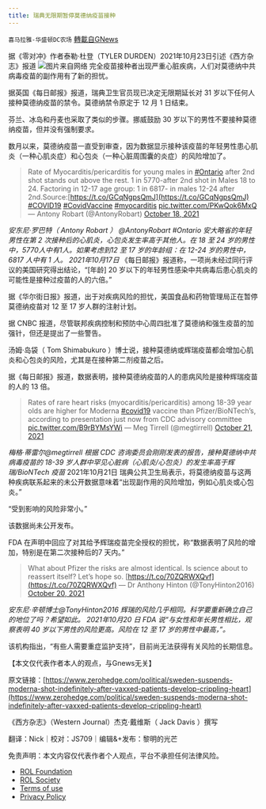 ```yaml
---
title: 瑞典无限期暂停莫德纳疫苗接种
---
```

`喜马拉雅-华盛顿DC农场` [轉載自GNews](https://gnews.org/zh-hans/1622199/)

据《零对冲》作者泰勒·杜登（TYLER DURDEN）2021年10月23日引述《西方杂志》报道
![](https://assets.gnews.org/wp-content/uploads/2021/10/Picture1-21.png)图片来自网络
完全疫苗接种者出现严重心脏疾病，人们对莫德纳中共病毒疫苗的副作用有了新的担忧。

据英国《每日邮报》报道，瑞典卫生官员现已决定无限期延长对 31 岁以下任何人接种莫德纳疫苗的禁令。莫德纳禁令原定于 12 月 1 日结束。

芬兰、冰岛和丹麦也采取了类似的步骤。挪威鼓励 30 岁以下的男性不要接种莫德纳疫苗，但并没有强制要求。

数月以来，莫德纳疫苗一直受到审查，因为数据显示接种该疫苗的年轻男性患心肌炎（一种心肌炎症）和心包炎（一种心脏周围囊的炎症）的风险增加了。



> Rate of Myocarditis/pericarditis for young males in [#Ontario](https://twitter.com/hashtag/Ontario?src=hash&amp;ref_src=twsrc%5Etfw) after 2nd shot stands out above the rest. 1 in 5770-after 2nd shot in Males 18 to 24. Factoring in 12-17 age group:
> 1 in 6817- in males 12-24 after 2nd.Source:[https://t.co/GCqNgpsQmJ](https://t.co/GCqNgpsQmJ) [#COVID19](https://twitter.com/hashtag/COVID19?src=hash&amp;ref_src=twsrc%5Etfw) [#CovidVaccine](https://twitter.com/hashtag/CovidVaccine?src=hash&amp;ref_src=twsrc%5Etfw) [#myocarditis](https://twitter.com/hashtag/myocarditis?src=hash&amp;ref_src=twsrc%5Etfw) [pic.twitter.com/PKwQok6MxQ](https://t.co/PKwQok6MxQ)
> — Antony Robart (@AntonyRobart) [October 18, 2021](https://twitter.com/AntonyRobart/status/1449891671710253068?ref_src=twsrc%5Etfw)


*安东尼·罗巴特（ Antony Robart ）*
*@AntonyRobart*
*#Ontario 安大略省的年轻男性在第 2 次接种后的心肌炎，心包炎发生率高于其他人。在 18 至 24 岁的男性中，5770人中有1人。如果考虑到12 至 17 岁的年龄组：在 12-24 岁的男性中，6817 人中有 1 人。*
*2021年10月17日*
《每日邮报》报道称，一项尚未经过同行评议的美国研究得出结论，“[年龄] 20 岁以下的年轻男性感染中共病毒后患心肌炎的可能性是接种过疫苗的人的六倍。”

据《华尔街日报》报道，出于对疾病风险的担忧，美国食品和药物管理局正在暂停莫德纳疫苗对 12 至 17 岁人群的注射计划。

据 CNBC 报道，尽管联邦疾病控制和预防中心周四批准了莫德纳和强生疫苗的加强针，但还是提出了一些警告。

汤姆·岛袋（ Tom Shimabukuro ）博士说，接种莫德纳或辉瑞疫苗都会增加心肌炎和心包炎的风险，尤其是在接种第二剂疫苗之后。

据《每日邮报》报道，数据表明，接种莫德纳疫苗的人的患病风险是接种辉瑞疫苗的人的 13 倍。



> Rates of rare heart risks (myocarditis/pericarditis) among 18-39 year olds are higher for Moderna [#covid19](https://twitter.com/hashtag/covid19?src=hash&amp;ref_src=twsrc%5Etfw) vaccine than Pfizer/BioNTech’s, according to presentation just now from CDC advisory committee [pic.twitter.com/B9rBYMsYWi](https://t.co/B9rBYMsYWi)
> — Meg Tirrell (@megtirrell) [October 21, 2021](https://twitter.com/megtirrell/status/1451247205579436047?ref_src=twsrc%5Etfw)


*梅格·蒂雷尔@megtirrell*
*根据 CDC 咨询委员会刚刚发表的报告，接种莫德纳中共病毒疫苗的 18-39 岁人群中罕见心脏病（心肌炎/心包炎）的发生率高于辉瑞/BioNTech 疫苗*
 2021年10月21日
瑞典公共卫生局表示，将莫德纳疫苗与这两种疾病联系起来的未公开数据意味着“出现副作用的风险增加，例如心肌炎或心包炎。”

“受到影响的风险非常小。”

该数据尚未公开发布。

FDA 在声明中回应了对其给予辉瑞疫苗完全授权的担忧，称“数据表明了风险的增加，特别是在第二次接种后的7 天内。”



> What about Pfizer the risks are almost identical. Is science about to reassert itself? Let’s hope so. [https://t.co/70ZQRWXQvf](https://t.co/70ZQRWXQvf)
> — Dr Anthony Hinton (@TonyHinton2016) [October 20, 2021](https://twitter.com/TonyHinton2016/status/1450935271961337862?ref_src=twsrc%5Etfw)


*安东尼·辛顿博士@TonyHinton2016*
*辉瑞的风险几乎相同。科学要重新确立自己的地位了吗？希望如此。*
*2021年10月20 日*
*FDA 说“与女性和年长男性相比，观察表明 40 岁以下男性的风险更高。风险在 12 至 17 岁的男性中最高，”。*

该机构指出，“有些人需要重症监护支持”，目前尚无法获得有关风险的长期信息。

【本文仅代表作者本人的观点，与Gnews无关】

原文链接：[https://www.zerohedge.com/political/sweden-suspends-moderna-shot-indefinitely-after-vaxxed-patients-develop-crippling-heart](https://www.zerohedge.com/political/sweden-suspends-moderna-shot-indefinitely-after-vaxxed-patients-develop-crippling-heart)

《西方杂志》（Western Journal）杰克·戴维斯（ Jack Davis ）撰写

翻译：Nick｜校对：JS709｜编辑&+发布：黎明的光芒

 

免责声明：本文内容仅代表作者个人观点，平台不承担任何法律风险。

- [ROL Foundation](https://rolfoundation.org/)
- [ROL Society](https://rolsociety.org/)
- [Terms of use](https://gnews.org/terms-of-use-3/)
- [Privacy Policy](https://gnews.org/privacy-policy/)

